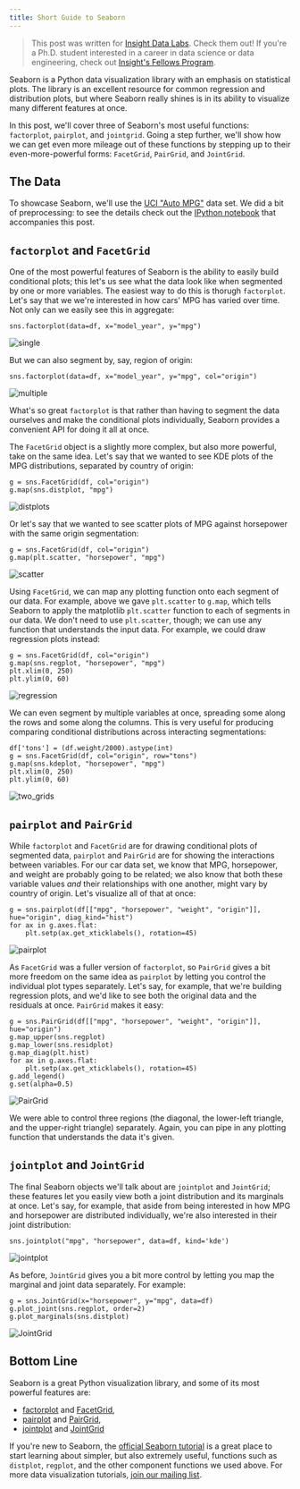 ```yaml
---
title: Short Guide to Seaborn
---
```


> This post was written for [Insight Data Labs](http://blog.insightdatalabs.com/advanced-functionality-in-seaborn/). Check them out!  If you're a Ph.D. student interested in a career in data science or data engineering, check out [Insight's Fellows Program](http://insightdatascience.com).

Seaborn is a Python data visualization library with an emphasis on statistical plots. The library is an excellent resource for common regression and distribution plots, but where Seaborn really shines is in its ability to visualize many different features at once.

In this post, we'll cover three of Seaborn's most useful functions: `factorplot`, `pairplot`, and `jointgrid`. Going a step further, we'll show how we can get even more mileage out of these functions by stepping up to their even-more-powerful forms: `FacetGrid`, `PairGrid`, and `JointGrid`.

## The Data

To showcase Seaborn, we'll use the [UCI "Auto MPG"](https://archive.ics.uci.edu/ml/datasets/Auto+MPG) data set. We did a bit of preprocessing: to see the details check out the [IPython notebook](https://github.com/InsightDataLabs/ipython-notebooks/blob/master/seaborn.ipynb) that accompanies this post.

## `factorplot` and `FacetGrid`

One of the most powerful features of Seaborn is the ability to easily build conditional plots; this let's us see what the data look like when segmented by one or more variables. The easiest way to do this is thorugh `factorplot`. Let's say that we we're interested in how cars' MPG has varied over time. Not only can we easily see this in aggregate:

```
sns.factorplot(data=df, x="model_year", y="mpg")
```

![single](http://i.imgur.com/h8BQlBp.png)

But we can also segment by, say, region of origin:

```
sns.factorplot(data=df, x="model_year", y="mpg", col="origin")
```

![multiple](http://i.imgur.com/bgOcB1U.png)

What's so great `factorplot` is that rather than having to segment the data ourselves and make the conditional plots individually, Seaborn provides a convenient API for doing it all at once.

The `FacetGrid` object is a slightly more complex, but also more powerful, take on the same idea. Let's say that we wanted to see KDE plots of the MPG distributions, separated by country of origin:

```
g = sns.FacetGrid(df, col="origin")
g.map(sns.distplot, "mpg")
```

![distplots](http://i.imgur.com/ZEmkgtt.png)

Or let's say that we wanted to see scatter plots of MPG against horsepower with the same origin segmentation:

```
g = sns.FacetGrid(df, col="origin")
g.map(plt.scatter, "horsepower", "mpg")
```

![scatter](http://i.imgur.com/RWUmEZz.png)

Using `FacetGrid`, we can map any plotting function onto each segment of our data. For example, above we gave `plt.scatter` to `g.map`, which tells Seaborn to apply the matplotlib `plt.scatter` function to each of segments in our data. We don't need to use `plt.scatter`, though; we can use any function that understands the input data. For example, we could draw regression plots instead:

```
g = sns.FacetGrid(df, col="origin")
g.map(sns.regplot, "horsepower", "mpg")
plt.xlim(0, 250)
plt.ylim(0, 60)
```

![regression](http://i.imgur.com/ldLZiDk.png)

We can even segment by multiple variables at once, spreading some along the rows and some along the columns. This is very useful for producing comparing conditional distributions across interacting segmentations:

```
df['tons'] = (df.weight/2000).astype(int)
g = sns.FacetGrid(df, col="origin", row="tons")
g.map(sns.kdeplot, "horsepower", "mpg")
plt.xlim(0, 250)
plt.ylim(0, 60)
```

![two_grids](http://i.imgur.com/eQ6Rl1L.png)

## `pairplot` and `PairGrid`

While `factorplot` and `FacetGrid` are for drawing conditional plots of segmented data, `pairplot` and `PairGrid` are for showing the interactions between variables. For our car data set, we know that MPG, horsepower, and weight are probably going to be related; we also know that both these variable values *and* their relationships with one another, might vary by country of origin. Let's visualize all of that at once:

```
g = sns.pairplot(df[["mpg", "horsepower", "weight", "origin"]], hue="origin", diag_kind="hist")
for ax in g.axes.flat:
    plt.setp(ax.get_xticklabels(), rotation=45)
```

![pairplot](http://i.imgur.com/K3bUaas.png)

As `FacetGrid` was a fuller version of `factorplot`, so `PairGrid` gives a bit more freedom on the same idea as `pairplot` by letting you control the individual plot types separately. Let's say, for example, that we're building regression plots, and we'd like to see both the original data and the residuals at once. `PairGrid` makes it easy:

```
g = sns.PairGrid(df[["mpg", "horsepower", "weight", "origin"]], hue="origin")
g.map_upper(sns.regplot)
g.map_lower(sns.residplot)
g.map_diag(plt.hist)
for ax in g.axes.flat:
    plt.setp(ax.get_xticklabels(), rotation=45)
g.add_legend()
g.set(alpha=0.5)
```

![PairGrid](http://i.imgur.com/xx9AHgj.png)

We were able to control three regions (the diagonal, the lower-left triangle, and the upper-right triangle) separately. Again, you can pipe in any plotting function that understands the data it's given.

## `jointplot` and `JointGrid`

The final Seaborn objects we'll talk about are `jointplot` and `JointGrid`; these features let you easily view both a joint distribution and its marginals at once. Let's say, for example, that aside from being interested in how MPG and horsepower are distributed individually, we're also interested in their joint distribution:

```
sns.jointplot("mpg", "horsepower", data=df, kind='kde')
```

![jointplot](http://i.imgur.com/v1JSgvk.png)

As before, `JointGrid` gives you a bit more control by letting you map the marginal and joint data separately. For example:

```
g = sns.JointGrid(x="horsepower", y="mpg", data=df)
g.plot_joint(sns.regplot, order=2)
g.plot_marginals(sns.distplot)
```

![JointGrid](http://i.imgur.com/mwwouhB.png)

## Bottom Line

Seaborn is a great Python visualization library, and some of its most powerful features are:

* [factorplot](http://stanford.edu/~mwaskom/software/seaborn/generated/seaborn.factorplot.html) and [FacetGrid](http://stanford.edu/~mwaskom/software/seaborn/generated/seaborn.FacetGrid.html#seaborn.FacetGrid),
* [pairplot](http://stanford.edu/~mwaskom/software/seaborn/generated/seaborn.pairplot.html) and [PairGrid](http://stanford.edu/~mwaskom/software/seaborn/generated/seaborn.PairGrid.html#seaborn.PairGrid),
* [jointplot](http://stanford.edu/~mwaskom/software/seaborn/generated/seaborn.jointplot.html) and [JointGrid](http://stanford.edu/~mwaskom/software/seaborn/generated/seaborn.JointGrid.html#seaborn.JointGrid)

If you're new to Seaborn, the [official Seaborn tutorial](http://stanford.edu/~mwaskom/software/seaborn/tutorial.html) is a great place to start learning about simpler, but also extremely useful, functions such as `distplot`, `regplot`, and the other component functions we used above. For more data visualization tutorials, [join our mailing list](http://insightdatalabs.com/#call-to-action).

